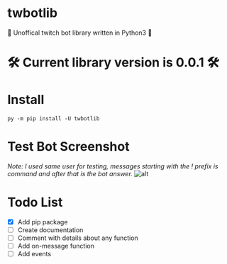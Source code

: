 # twbotlib
🔷 Unoffical twitch bot library written in Python3 🔷

# 🛠 Current library version is 0.0.1 🛠

# Install

```
py -m pip install -U twbotlib
```

# Test Bot Screenshot
*Note: I used same user for testing, messages starting with the ! prefix is command and after that is the bot answer.*
![alt](https://i.imgur.com/yt4VKhW.png)

# Todo List
- [x] Add pip package
- [ ] Create documentation
- [ ] Comment with details about any function
- [ ] Add on-message function
- [ ] Add events
